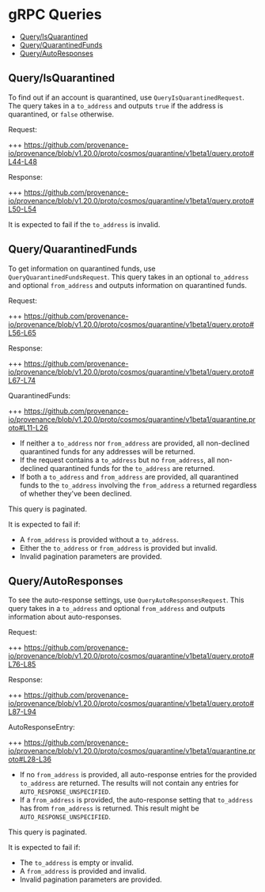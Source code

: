 # gRPC Queries

<!-- TOC -->
  - [Query/IsQuarantined](#queryisquarantined)
  - [Query/QuarantinedFunds](#queryquarantinedfunds)
  - [Query/AutoResponses](#queryautoresponses)

## Query/IsQuarantined

To find out if an account is quarantined, use `QueryIsQuarantinedRequest`.
The query takes in a `to_address` and outputs `true` if the address is quarantined, or `false` otherwise.

Request:

+++ https://github.com/provenance-io/provenance/blob/v1.20.0/proto/cosmos/quarantine/v1beta1/query.proto#L44-L48

Response:

+++ https://github.com/provenance-io/provenance/blob/v1.20.0/proto/cosmos/quarantine/v1beta1/query.proto#L50-L54

It is expected to fail if the `to_address` is invalid.

## Query/QuarantinedFunds

To get information on quarantined funds, use `QueryQuarantinedFundsRequest`.
This query takes in an optional `to_address` and optional `from_address` and outputs information on quarantined funds.

Request:

+++ https://github.com/provenance-io/provenance/blob/v1.20.0/proto/cosmos/quarantine/v1beta1/query.proto#L56-L65

Response:

+++ https://github.com/provenance-io/provenance/blob/v1.20.0/proto/cosmos/quarantine/v1beta1/query.proto#L67-L74

QuarantinedFunds:
<!-- link message: QuarantinedFunds -->

+++ https://github.com/provenance-io/provenance/blob/v1.20.0/proto/cosmos/quarantine/v1beta1/quarantine.proto#L11-L26

- If neither a `to_address` nor `from_address` are provided, all non-declined quarantined funds for any addresses will be returned.
- If the request contains a `to_address` but no `from_address`, all non-declined quarantined funds for the `to_address` are returned.
- If both a `to_address` and `from_address` are provided, all quarantined funds to the `to_address` involving the `from_address` a returned regardless of whether they've been declined.

This query is paginated.

It is expected to fail if:
- A `from_address` is provided without a `to_address`.
- Either the `to_address` or `from_address` is provided but invalid.
- Invalid pagination parameters are provided.

## Query/AutoResponses

To see the auto-response settings, use `QueryAutoResponsesRequest`.
This query takes in a `to_address` and optional `from_address` and outputs information about auto-responses.

Request:

+++ https://github.com/provenance-io/provenance/blob/v1.20.0/proto/cosmos/quarantine/v1beta1/query.proto#L76-L85

Response:

+++ https://github.com/provenance-io/provenance/blob/v1.20.0/proto/cosmos/quarantine/v1beta1/query.proto#L87-L94

AutoResponseEntry:
<!-- link message: AutoResponseEntry -->

+++ https://github.com/provenance-io/provenance/blob/v1.20.0/proto/cosmos/quarantine/v1beta1/quarantine.proto#L28-L36

- If no `from_address` is provided, all auto-response entries for the provided `to_address` are returned. The results will not contain any entries for `AUTO_RESPONSE_UNSPECIFIED`.
- If a `from_address` is provided, the auto-response setting that `to_address` has from `from_address` is returned. This result might be `AUTO_RESPONSE_UNSPECIFIED`.

This query is paginated.

It is expected to fail if:
- The `to_address` is empty or invalid.
- A `from_address` is provided and invalid.
- Invalid pagination parameters are provided.

